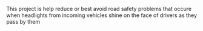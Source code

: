 This project is help reduce or best avoid road safety problems that occure when headlights from incoming vehicles shine on the face of drivers as they pass by them